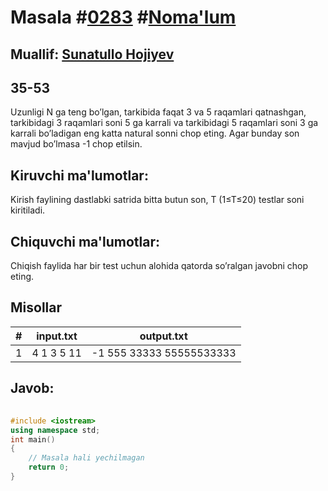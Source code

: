 
<h1>Masala #<a href="https://robocontest.uz/tasks/0283">0283</a> #<a href="https://robocontest.uz/tasks?category=1">Noma'lum</a></h1>
<h2> Muallif: <a href="https://robocontest.uz/profile/sunnat">Sunatullo Hojiyev</a></h2>
<h2>35-53</h2>
<p>Uzunligi N ga teng bo’lgan, tarkibida faqat 3 va 5 raqamlari qatnashgan, tarkibidagi 3 raqamlari soni 5 ga karrali va tarkibidagi 5 raqamlari soni 3 ga karrali bo’ladigan eng katta natural sonni chop eting. Agar bunday son mavjud bo’lmasa -1 chop etilsin.</p>
<h2>Kiruvchi ma'lumotlar:</h2>
<p>Kirish faylining dastlabki satrida bitta butun son, T (1≤T≤20) testlar soni kiritiladi.</p>
<h2>Chiquvchi ma'lumotlar:</h2>
<p>Chiqish faylida har bir test uchun alohida qatorda so’ralgan javobni chop eting.</p>
<h2>Misollar</h2>
<table>
    <thead>
        <tr>
            <th>#</th>
            <th>input.txt</th>
            <th>output.txt</th>
        </tr>
    </thead>
    <tbody>
            <tr>
                <td>1</td>
                <td>4
1
3
5
11</td>
                <td>-1
555
33333
55555533333</td>
            </tr>
    </tbody>
    </table>
    
<h2>Javob:</h2>

######
```cpp
#include <iostream>
using namespace std;
int main()
{
    // Masala hali yechilmagan
    return 0;
}
```
